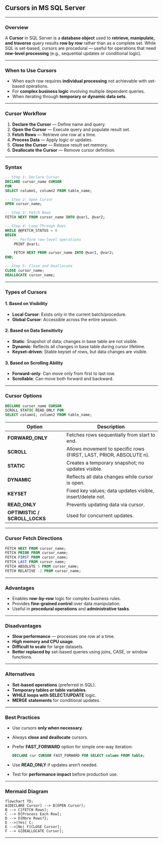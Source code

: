 ## **Cursors in MS SQL Server**

---

### **Overview**

A **Cursor** in SQL Server is a **database object** used to **retrieve, manipulate, and traverse** query results **row by row** rather than as a complete set. While SQL is set-based, cursors are procedural — useful for operations that need **row-level processing** (e.g., sequential updates or conditional logic).

---

### **When to Use Cursors**

* When each row requires **individual processing** not achievable with set-based operations.
* For **complex business logic** involving multiple dependent queries.
* When iterating through **temporary or dynamic data sets**.

---

### **Cursor Workflow**

1. **Declare the Cursor** — Define name and query.
2. **Open the Cursor** — Execute query and populate result set.
3. **Fetch Rows** — Retrieve one row at a time.
4. **Process Data** — Apply logic or updates.
5. **Close the Cursor** — Release result set memory.
6. **Deallocate the Cursor** — Remove cursor definition.

---

### **Syntax**

```sql
-- Step 1: Declare Cursor
DECLARE cursor_name CURSOR
FOR
SELECT column1, column2 FROM table_name;

-- Step 2: Open Cursor
OPEN cursor_name;

-- Step 3: Fetch Rows
FETCH NEXT FROM cursor_name INTO @var1, @var2;

-- Step 4: Loop Through Rows
WHILE @@FETCH_STATUS = 0
BEGIN
    -- Perform row-level operations
    PRINT @var1;

    FETCH NEXT FROM cursor_name INTO @var1, @var2;
END;

-- Step 5: Close and Deallocate
CLOSE cursor_name;
DEALLOCATE cursor_name;
```

---

### **Types of Cursors**

#### **1. Based on Visibility**

* **Local Cursor**: Exists only in the current batch/procedure.
* **Global Cursor**: Accessible across the entire session.

#### **2. Based on Data Sensitivity**

* **Static**: Snapshot of data; changes in base table are not visible.
* **Dynamic**: Reflects all changes in base table during cursor lifetime.
* **Keyset-driven**: Stable keyset of rows, but data changes are visible.

#### **3. Based on Scrolling Ability**

* **Forward-only**: Can move only from first to last row.
* **Scrollable**: Can move both forward and backward.

---

### **Cursor Options**

```sql
DECLARE cursor_name CURSOR
SCROLL STATIC READ_ONLY FOR
SELECT column1, column2 FROM table_name;
```

| Option                        | Description                                                        |
| ----------------------------- | ------------------------------------------------------------------ |
| **FORWARD_ONLY**              | Fetches rows sequentially from start to end.                       |
| **SCROLL**                    | Allows movement to specific rows (FIRST, LAST, PRIOR, ABSOLUTE n). |
| **STATIC**                    | Creates a temporary snapshot; no updates visible.                  |
| **DYNAMIC**                   | Reflects all data changes while cursor is open.                    |
| **KEYSET**                    | Fixed key values; data updates visible, insert/delete not.         |
| **READ_ONLY**                 | Prevents updating data via cursor.                                 |
| **OPTIMISTIC / SCROLL_LOCKS** | Used for concurrent updates.                                       |

---

### **Cursor Fetch Directions**

```sql
FETCH NEXT FROM cursor_name;
FETCH PRIOR FROM cursor_name;
FETCH FIRST FROM cursor_name;
FETCH LAST FROM cursor_name;
FETCH ABSOLUTE 5 FROM cursor_name;
FETCH RELATIVE -2 FROM cursor_name;
```

---

### **Advantages**

* Enables **row-by-row** logic for complex business rules.
* Provides **fine-grained control** over data manipulation.
* Useful in **procedural operations** and **administrative tasks**.

---

### **Disadvantages**

* **Slow performance** — processes one row at a time.
* **High memory and CPU usage**.
* **Difficult to scale** for large datasets.
* **Better replaced by** set-based queries using joins, CASE, or window functions.

---

### **Alternatives**

* **Set-based operations** (preferred in SQL).
* **Temporary tables or table variables**.
* **WHILE loops with SELECT/UPDATE** logic.
* **MERGE statements** for conditional updates.

---

### **Best Practices**

* Use cursors **only when necessary**.
* Always **close and deallocate** cursors.
* Prefer **FAST_FORWARD** option for simple one-way iteration:

  ```sql
  DECLARE cur CURSOR FAST_FORWARD FOR SELECT column FROM table;
  ```
* Use **READ_ONLY** if updates aren’t needed.
* Test for **performance impact** before production use.

---

### **Mermaid Diagram**

```mermaid
flowchart TD;
A[DECLARE Cursor] --> B[OPEN Cursor];
B --> C[FETCH Rows];
C --> D[Process Each Row];
D --> E{More Rows?};
E -->|Yes| C;
E -->|No| F[CLOSE Cursor];
F --> G[DEALLOCATE Cursor];
```

---
